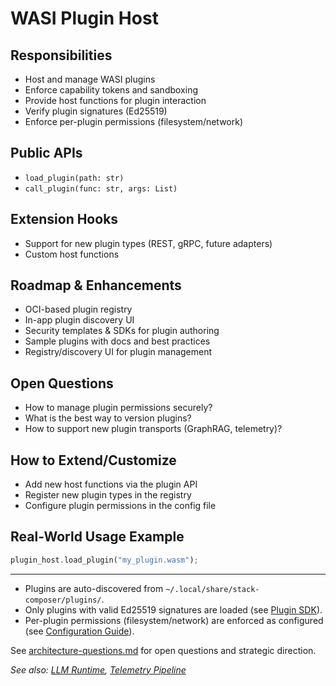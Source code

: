 # WASI Plugin Host

## Responsibilities

- Host and manage WASI plugins
- Enforce capability tokens and sandboxing
- Provide host functions for plugin interaction
- Verify plugin signatures (Ed25519)
- Enforce per-plugin permissions (filesystem/network)

## Public APIs

- `load_plugin(path: str)`
- `call_plugin(func: str, args: List)`

## Extension Hooks

- Support for new plugin types (REST, gRPC, future adapters)
- Custom host functions

## Roadmap & Enhancements

- OCI-based plugin registry
- In-app plugin discovery UI
- Security templates & SDKs for plugin authoring
- Sample plugins with docs and best practices
- Registry/discovery UI for plugin management

## Open Questions

- How to manage plugin permissions securely?
- What is the best way to version plugins?
- How to support new plugin transports (GraphRAG, telemetry)?

## How to Extend/Customize

- Add new host functions via the plugin API
- Register new plugin types in the registry
- Configure plugin permissions in the config file

## Real-World Usage Example

```rust
plugin_host.load_plugin("my_plugin.wasm");
```

---

- Plugins are auto-discovered from `~/.local/share/stack-composer/plugins/`.
- Only plugins with valid Ed25519 signatures are loaded (see [Plugin SDK](../plugin-sdk/README.md)).
- Per-plugin permissions (filesystem/network) are enforced as configured (see [Configuration Guide](../configuration.md)).

See [architecture-questions.md](../Architecture%20&%20Component%20Guides/architecture-questions.md) for open questions and strategic direction.

_See also: [LLM Runtime](llm-runtime.md), [Telemetry Pipeline](telemetry.md)_

